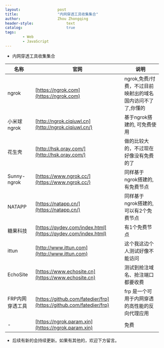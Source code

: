```yaml
---
layout:					post
title:					"内网穿透工具收集集合"
author:					Zhou Zhongqing
header-style:				text
catalog:					true
tags:
		- Web
		- JavaScript
---
```

- 内网穿透工具收集集合

 |                             名称                            |                 官网                     |    说明 |
| --------------------  | -----------------------------------------  |  --------------------------------------- |
|ngrok|[https://ngrok.com](https://ngrok.com)|ngrok,免费/付费，不过目前映射出的域名国内访问不了了,你懂的|
| 小米球ngrok |  [http://ngrok.ciqiuwl.cn](http://ngrok.ciqiuwl.cn/) |  基于ngrok搭建的, 可免费使用|
|花生壳 | [http://hsk.oray.com/](http://hsk.oray.com/) | 做的比较大的，不过现在好像没有免费的了 |
|Sunny-ngrok|[https://www.ngrok.cc/](https://www.ngrok.cc/)| 同样基于ngrok搭建的,有免费节点 |
| NATAPP| [https://natapp.cn/](https://natapp.cn/)| 同样基于ngrok搭建的,可以有2个免费节点 |
|糖果科技|[https://qydev.com/index.html](https://qydev.com/index.html)| 有1个免费节点|
|ittun|[http://www.ittun.com](http://www.ittun.com)| 这个我这边个人测试好像不能访问 |
| EchoSite | [https://www.echosite.cn](https://www.echosite.cn) | 测试到抢注域名、抢注端口都要收费 |
| FRP内网穿透工具 | [https://github.com/fatedier/frp](https://github.com/fatedier/frp) | frp 是一个可用于内网穿透的高性能的反向代理应用 |
|-|[https://ngrok.param.xin](https://ngrok.param.xin)|免费|

- 后续有新的会持续更新。如果有其他的，欢迎下方留言。